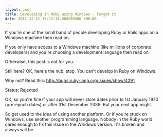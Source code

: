 ```yaml
---
layout: post
title: Developing in Ruby using Windows - forget it
date: 2011-12-21 15:12:11.000000000 +00:00
---
```

If you're one of the small band of people developing Ruby or Rails apps on a Windows machine then read on.

If you only have access to a Windows machine (like millions of corporate developers) and you're choosing a development language then read on.

Otherwise, this post is not for you.

Still here? OK, here's the nub: stop. You can't develop in Ruby on Windows.

Why not? Read this: <a href="http://bugs.ruby-lang.org/issues/show/4291">http://bugs.ruby-lang.org/issues/show/4291</a>

Status: Rejected

OK, so you're fine if your app will never store dates prior to 1st January 1970 (pre-epoch dates) or after 31st December 2038. But your next app might.

So get used to the idea of using another platform. Or if you're stuck on Windows, use another programming language. Nobody in the Ruby world cares enough to fix this issue in the Windows version. It's broken and always will be.

&nbsp;
